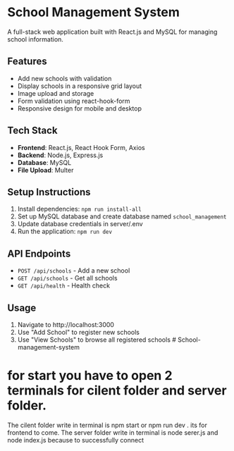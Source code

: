 ﻿# School Management System

A full-stack web application built with React.js and MySQL for managing school information.

## Features

- Add new schools with validation
- Display schools in a responsive grid layout
- Image upload and storage
- Form validation using react-hook-form
- Responsive design for mobile and desktop

## Tech Stack

- **Frontend**: React.js, React Hook Form, Axios
- **Backend**: Node.js, Express.js
- **Database**: MySQL
- **File Upload**: Multer

## Setup Instructions

1. Install dependencies: `npm run install-all`
2. Set up MySQL database and create database named `school_management`
3. Update database credentials in server/.env
4. Run the application: `npm run dev`

## API Endpoints

- `POST /api/schools` - Add a new school
- `GET /api/schools` - Get all schools
- `GET /api/health` - Health check

## Usage

1. Navigate to http://localhost:3000
2. Use "Add School" to register new schools
3. Use "View Schools" to browse all registered schools
#   S c h o o l - m a n a g e m e n t - s y s t e m 

# for start you have to open 2 terminals for cilent folder and server folder.
The cilent folder write in terminal is  npm start or npm run dev . its for frontend to come. 
The server folder write in terminal is node serer.js and node index.js because to successfully connect 
 
 
